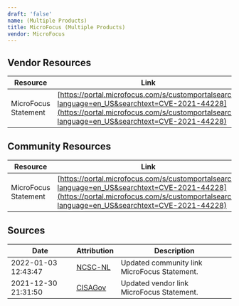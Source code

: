 ```yaml
---
draft: 'false'
name: (Multiple Products)
title: MicroFocus (Multiple Products)
vendor: MicroFocus
---
```


## Vendor Resources
| Resource | Link |
| --- | --- |
| MicroFocus Statement | [https://portal.microfocus.com/s/customportalsearch?language=en_US&searchtext=CVE-2021-44228](https://portal.microfocus.com/s/customportalsearch?language=en_US&searchtext=CVE-2021-44228) |

## Community Resources
| Resource | Link |
| --- | --- |
| MicroFocus Statement | [https://portal.microfocus.com/s/customportalsearch?language=en_US&searchtext=CVE-2021-44228](https://portal.microfocus.com/s/customportalsearch?language=en_US&searchtext=CVE-2021-44228) |


## Sources
| Date | Attribution | Description |
| --- | --- | --- |
| 2022-01-03 12:43:47 | [NCSC-NL](https://github.com/NCSC-NL/log4shell/blob/main/software/README.md) | Updated community link MicroFocus Statement.  |
| 2021-12-30 21:31:50 | [CISAGov](https://raw.githubusercontent.com/cisagov/log4j-affected-db/develop/README.md) | Updated vendor link MicroFocus Statement.  |
